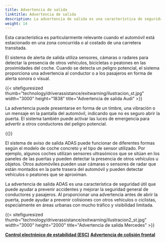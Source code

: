 ```yaml
---
title: Advertencia de salida
linktitle: Advertencia de salida
description: La advertencia de salida es una característica de seguridad en los automóviles modernos que está diseñada para alertar a los conductores y pasajeros sobre peligros potenciales cuando se están preparando para salir del vehículo.
weight: 14
---
```

<!-- markdownlint-disable MD033 -->

Esta característica es particularmente relevante cuando el automóvil está estacionado en una zona concurrida o al costado de una carretera transitada.

El sistema de alerta de salida utiliza sensores, cámaras o radares para detectar la presencia de otros vehículos, bicicletas o peatones en las proximidades del coche. Cuando se detecta un peligro potencial, el sistema proporciona una advertencia al conductor o a los pasajeros en forma de alerta sonora o visual.

{{< sitefiguresized thumb="technology/driverassistance/exitwarning/ilustracion_st.jpg" width="3000" height="1838" title="Advertencia de salida Audi" >}}

La advertencia puede presentarse en forma de un timbre, una vibración o un mensaje en la pantalla del automóvil, indicando que no es seguro abrir la puerta. El sistema también puede activar las luces de emergencia para advertir a otros conductores del peligro potencial.

{{<evkxdisplayaddarticle />}}

El sistema de aviso de salida ADAS puede funcionar de diferentes formas según el modelo de coche concreto y el tipo de sensor utilizado. Por ejemplo, algunos coches utilizan sensores ultrasónicos que se sitúan en los paneles de las puertas y pueden detectar la presencia de otros vehículos u objetos. Otros automóviles pueden usar cámaras o sensores de radar que están montados en la parte trasera del automóvil y pueden detectar vehículos o peatones que se aproximan.

La advertencia de salida ADAS es una característica de seguridad útil que puede ayudar a prevenir accidentes y mejorar la seguridad general de conductores y pasajeros. Al proporcionar una advertencia antes de abrir la puerta, puede ayudar a prevenir colisiones con otros vehículos o ciclistas, especialmente en áreas urbanas con mucho tráfico y visibilidad limitada.

{{< sitefiguresized thumb="technology/driverassistance/exitwarning/ilustracion2_st.jpg" width="3000" height="2000" title="Advertencia de salida Mercedes" >}}

<div class="mt-3 mb-3">
     <a href="../electronicstabilitycontrol/" class="text-decoration-none text-black"><strong><i class="bi-arrow-left"></i> Control electrónico de estabilidad (ESC)</strong></a>
     <a href="../forwardcollisionwarning/" class="text-decoration-none text-black float-end"><strong>Advertencia de colisión frontal <i class="bi-arrow-right"></i></strong></a>
</div>
